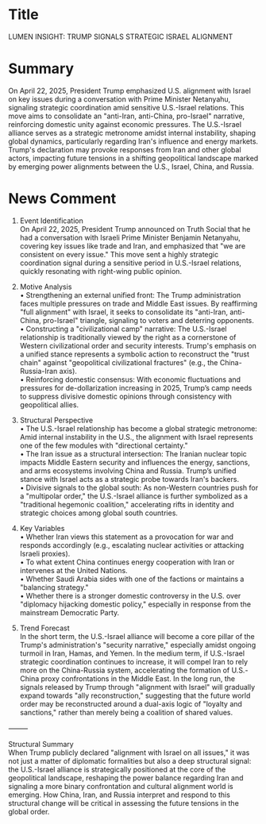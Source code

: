 # Title
LUMEN INSIGHT: TRUMP SIGNALS STRATEGIC ISRAEL ALIGNMENT

# Summary
On April 22, 2025, President Trump emphasized U.S. alignment with Israel on key issues during a conversation with Prime Minister Netanyahu, signaling strategic coordination amid sensitive U.S.-Israel relations. This move aims to consolidate an "anti-Iran, anti-China, pro-Israel" narrative, reinforcing domestic unity against economic pressures. The U.S.-Israel alliance serves as a strategic metronome amidst internal instability, shaping global dynamics, particularly regarding Iran's influence and energy markets. Trump's declaration may provoke responses from Iran and other global actors, impacting future tensions in a shifting geopolitical landscape marked by emerging power alignments between the U.S., Israel, China, and Russia.

# News Comment
1. Event Identification  
On April 22, 2025, President Trump announced on Truth Social that he had a conversation with Israeli Prime Minister Benjamin Netanyahu, covering key issues like trade and Iran, and emphasized that "we are consistent on every issue." This move sent a highly strategic coordination signal during a sensitive period in U.S.-Israel relations, quickly resonating with right-wing public opinion.

2. Motive Analysis  
• Strengthening an external unified front: The Trump administration faces multiple pressures on trade and Middle East issues. By reaffirming "full alignment" with Israel, it seeks to consolidate its "anti-Iran, anti-China, pro-Israel" triangle, signaling to voters and deterring opponents.  
• Constructing a "civilizational camp" narrative: The U.S.-Israel relationship is traditionally viewed by the right as a cornerstone of Western civilizational order and security interests. Trump's emphasis on a unified stance represents a symbolic action to reconstruct the "trust chain" against "geopolitical civilizational fractures" (e.g., the China-Russia-Iran axis).  
• Reinforcing domestic consensus: With economic fluctuations and pressures for de-dollarization increasing in 2025, Trump’s camp needs to suppress divisive domestic opinions through consistency with geopolitical allies.  

3. Structural Perspective  
• The U.S.-Israel relationship has become a global strategic metronome: Amid internal instability in the U.S., the alignment with Israel represents one of the few modules with "directional certainty."  
• The Iran issue as a structural intersection: The Iranian nuclear topic impacts Middle Eastern security and influences the energy, sanctions, and arms ecosystems involving China and Russia. Trump’s unified stance with Israel acts as a strategic probe towards Iran's backers.  
• Divisive signals to the global south: As non-Western countries push for a "multipolar order," the U.S.-Israel alliance is further symbolized as a "traditional hegemonic coalition," accelerating rifts in identity and strategic choices among global south countries.  

4. Key Variables  
• Whether Iran views this statement as a provocation for war and responds accordingly (e.g., escalating nuclear activities or attacking Israeli proxies).  
• To what extent China continues energy cooperation with Iran or intervenes at the United Nations.  
• Whether Saudi Arabia sides with one of the factions or maintains a "balancing strategy."  
• Whether there is a stronger domestic controversy in the U.S. over "diplomacy hijacking domestic policy," especially in response from the mainstream Democratic Party.  

5. Trend Forecast  
In the short term, the U.S.-Israel alliance will become a core pillar of the Trump's administration's "security narrative," especially amidst ongoing turmoil in Iran, Hamas, and Yemen. In the medium term, if U.S.-Israel strategic coordination continues to increase, it will compel Iran to rely more on the China-Russia system, accelerating the formation of U.S.-China proxy confrontations in the Middle East. In the long run, the signals released by Trump through "alignment with Israel" will gradually expand towards "ally reconstruction," suggesting that the future world order may be reconstructed around a dual-axis logic of "loyalty and sanctions," rather than merely being a coalition of shared values.

⸻

Structural Summary  
When Trump publicly declared "alignment with Israel on all issues," it was not just a matter of diplomatic formalities but also a deep structural signal: the U.S.-Israel alliance is strategically positioned at the core of the geopolitical landscape, reshaping the power balance regarding Iran and signaling a more binary confrontation and cultural alignment world is emerging. How China, Iran, and Russia interpret and respond to this structural change will be critical in assessing the future tensions in the global order.
